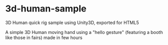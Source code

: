 # 3d-human-sample
3D Human quick rig sample using Unity3D, exported for HTML5


A simple 3D Human moving hand using a "hello gesture" (featuring a booth like those in fairs) made in few hours
